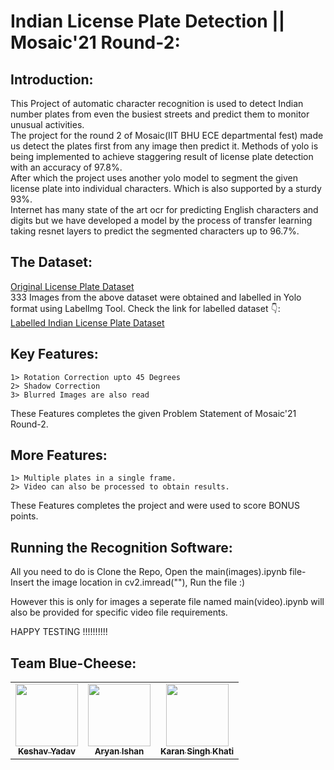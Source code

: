 # Indian License Plate Detection || Mosaic'21 Round-2:
## Introduction:
This Project of automatic character recognition is used to detect Indian number plates from even the busiest streets and predict them to monitor unusual activities.<br/>
The project for the round 2 of Mosaic(IIT BHU ECE departmental fest) made us detect the plates first from any image then predict it. Methods of yolo is being implemented to achieve staggering result of license plate detection with an accuracy of 97.8%.<br/>
After which the project uses another yolo model to segment the given license plate into individual characters. Which is also supported by a sturdy 93%.<br/>
Internet has many state of the art ocr for predicting English characters and digits but we have developed a model by the process of transfer learning taking resnet layers to predict the segmented characters up to 96.7%.<br/>

## The Dataset:
[Original License Plate Dataset](https://www.kaggle.com/thamizhsterio/indian-license-plates "LP dataset")<br/>
333 Images from the above dataset were obtained and labelled in Yolo format using LabelImg Tool.
Check the link for labelled dataset 👇:<br/>
[Labelled Indian License Plate Dataset](https://www.kaggle.com/thekeh/indian-license-plate-letter-segmentation-dataset "Labelled Dataset")

## Key Features:
	1> Rotation Correction upto 45 Degrees
	2> Shadow Correction 
	3> Blurred Images are also read
These Features completes the given Problem Statement of Mosaic'21 Round-2.

## More Features:
	1> Multiple plates in a single frame.
	2> Video can also be processed to obtain results.
These Features completes the project and were used to score BONUS points.
	
## Running the Recognition Software:
All you need to do is Clone the Repo, Open the main(images).ipynb file-
Insert the image location in cv2.imread("<location>"),
Run the file :)
  
However this is only for images a seperate file named main(video).ipynb
  will also be provided for specific video file requirements.

HAPPY TESTING !!!!!!!!!!



## Team Blue-Cheese:

<table>
   <td align="center">
      <a href="https://github.com/TheKeH20">
         <img src="https://avatars.githubusercontent.com/u/60650819?v=4" width="100px;" alt=""/>
         <br />
         <sub>
            <b>Keshav Yadav</b>
         </sub>
      </a>
      <br />
   </td>
   <td align="center">
      <a href="https://github.com/aryanishan1001">
         <img src="https://avatars.githubusercontent.com/u/54237311?v=4" width="100px;" alt=""/>
         <br />
         <sub>
            <b>Aryan Ishan</b>
         </sub>
      </a>
      <br />
   </td>
   <td align="center">
      <a href="https://github.com/karanskhati">
         <img src="https://avatars.githubusercontent.com/u/77573210?v=4" width="100px;" alt=""/>
         <br />
         <sub>
            <b>Karan Singh Khati</b>
         </sub>
      </a>
      <br />
   </td>
</table>
